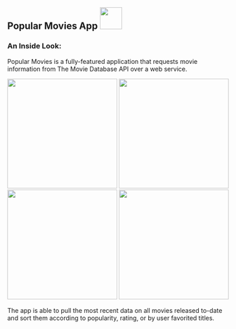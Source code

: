 ## Popular Movies App    [<img src="https://github.com/gr3y6h0st/Popular-Movies-App/blob/master/README_Resources/GitHub-Mark-64px.png" width="50">](https://github.com/gr3y6h0st/Popular-Movies-App)

### An Inside Look:

Popular Movies is a fully-featured application that requests movie information from The Movie Database API over a web service.

<img src="https://github.com/gr3y6h0st/Popular-Movies-App/blob/master/README_Resources/README_Movies_Landing.png" width="250"> <img src="https://github.com/gr3y6h0st/Popular-Movies-App/blob/master/README_Resources/README_Movies_Landing_2.png" width="250"> <img src="https://github.com/gr3y6h0st/Popular-Movies-App/blob/master/README_Resources/README_Movies_Settings.png" width="250"> <img src="https://github.com/gr3y6h0st/Popular-Movies-App/blob/master/README_Resources/README_Movies_Movie_Detail.png" width="250">

The app is able to pull the most recent data on all movies released to-date and sort them according to popularity, rating, or by user favorited titles.